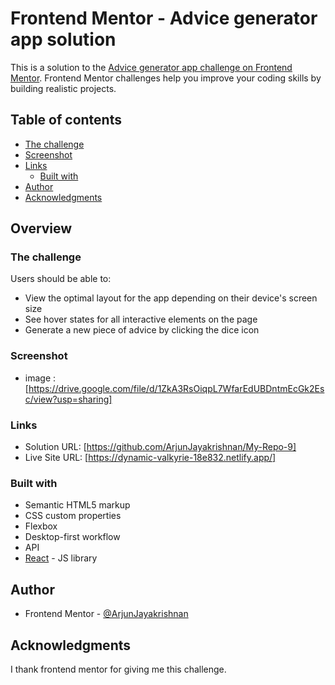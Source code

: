 # Frontend Mentor - Advice generator app solution

This is a solution to the [Advice generator app challenge on Frontend Mentor](https://www.frontendmentor.io/challenges/advice-generator-app-QdUG-13db). Frontend Mentor challenges help you improve your coding skills by building realistic projects.

## Table of contents

- [The challenge](#the-challenge)
- [Screenshot](#screenshot)
- [Links](#links)
  - [Built with](#built-with)
- [Author](#author)
- [Acknowledgments](#acknowledgments)

## Overview

### The challenge

Users should be able to:

- View the optimal layout for the app depending on their device's screen size
- See hover states for all interactive elements on the page
- Generate a new piece of advice by clicking the dice icon

### Screenshot

- image : [https://drive.google.com/file/d/1ZkA3RsOiqpL7WfarEdUBDntmEcGk2Esc/view?usp=sharing]

### Links

- Solution URL: [https://github.com/ArjunJayakrishnan/My-Repo-9]
- Live Site URL: [https://dynamic-valkyrie-18e832.netlify.app/]

### Built with

- Semantic HTML5 markup
- CSS custom properties
- Flexbox
- Desktop-first workflow
- API
- [React](https://reactjs.org/) - JS library

## Author

- Frontend Mentor - [@ArjunJayakrishnan](https://www.frontendmentor.io/profile/ArjunJayakrishnan)

## Acknowledgments

I thank frontend mentor for giving me this challenge.
